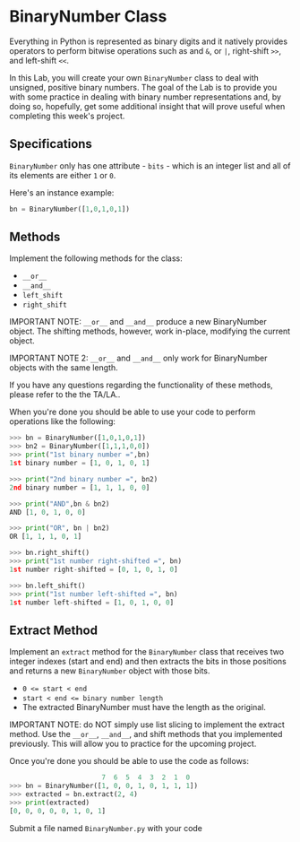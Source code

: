 # BinaryNumber Class

Everything in Python is represented as binary digits and it natively provides operators to perform bitwise operations such as and `&`,  or `|`, right-shift `>>`, and left-shift `<<`.

In this Lab, you will create your own `BinaryNumber` class to deal with unsigned, positive binary numbers. The goal of the Lab is to provide you with some practice in dealing with binary number representations and, by doing so, hopefully, get some additional insight that will prove useful when completing this week's project.

## Specifications
`BinaryNumber` only has one attribute - `bits` - which is an integer list and all of its elements are either `1` or `0`.

Here's an instance example:

```python
bn = BinaryNumber([1,0,1,0,1])
```

## Methods

Implement the following methods for the class:

- `__or__`
- `__and__`
- `left_shift`
- `right_shift`

IMPORTANT NOTE:  `__or__` and `__and__` produce a new BinaryNumber object. The shifting methods, however, work in-place, modifying the current object.

IMPORTANT NOTE 2: `__or__` and `__and__`  only work for BinaryNumber objects with the same length.

If you have any questions regarding the functionality of these methods, please refer to the the TA/LA..

When you're done you should be able to use your code to perform operations like the following:

```python
>>> bn = BinaryNumber([1,0,1,0,1])
>>> bn2 = BinaryNumber([1,1,1,0,0])
>>> print("1st binary number =",bn)
1st binary number = [1, 0, 1, 0, 1]

>>> print("2nd binary number =", bn2)
2nd binary number = [1, 1, 1, 0, 0]

>>> print("AND",bn & bn2)
AND [1, 0, 1, 0, 0]

>>> print("OR", bn | bn2)
OR [1, 1, 1, 0, 1]

>>> bn.right_shift()
>>> print("1st number right-shifted =", bn)
1st number right-shifted = [0, 1, 0, 1, 0]

>>> bn.left_shift()
>>> print("1st number left-shifted =", bn)
1st number left-shifted = [1, 0, 1, 0, 0]
```

## Extract Method
Implement an `extract` method for the `BinaryNumber` class that receives two integer indexes (start and end) and then extracts the bits in those positions and returns a new `BinaryNumber` object with those bits.


- `0 <= start < end`
- `start < end <= binary number length`
- The extracted BinaryNumber must have the length as the original.

IMPORTANT NOTE: do NOT simply use list slicing to implement the extract method. Use the `__or__`, `__and__`, and shift methods that you implemented previously. This will allow you to practice for the upcoming project.

Once you're done you should be able to use the code as follows:

```python
                       7  6  5  4  3  2  1  0
>>> bn = BinaryNumber([1, 0, 0, 1, 0, 1, 1, 1])
>>> extracted = bn.extract(2, 4)
>>> print(extracted)
[0, 0, 0, 0, 0, 1, 0, 1]
```

Submit a file named `BinaryNumber.py` with your code
